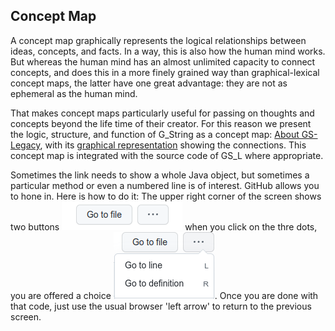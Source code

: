 ## Concept  Map ##
A concept map graphically represents the logical relationships between ideas, concepts, and facts. In a way, this is also how the human mind works. But whereas the human mind has an almost unlimited capacity to connect concepts, and does this in a more finely grained way than graphical-lexical concept maps, the latter have one great advantage: they are not as ephemeral as the human mind.

That makes concept maps particularly useful for passing on thoughts and concepts beyond the life time of their creator.  For this reason we present the logic, structure, and function of G_String as a concept map: [About GS-Legacy](About.md), with its [graphical representation](img/map.png) showing the connections. This concept map is integrated with the source code of GS_L where appropriate.

<div style ={display:flex; align-items:center;}>Sometimes the link needs to show a whole Java object, but sometimes a particular method or even a numbered line is of interest.  GitHub  allows you to hone in. Here is how to do it: The upper right corner of the screen shows two buttons <img  src = "img/button.png"> when you click on the thre dots, you are offered a choice <img  src = "img/choice.png">. Once you are done with that code, just use the usual browser 'left arrow' to return to the previous screen.</div>
